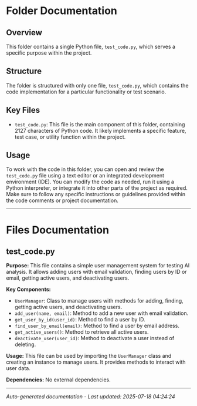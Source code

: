 # Folder Documentation

## Overview
This folder contains a single Python file, `test_code.py`, which serves a specific purpose within the project.

## Structure
The folder is structured with only one file, `test_code.py`, which contains the code implementation for a particular functionality or test scenario.

## Key Files
- `test_code.py`: This file is the main component of this folder, containing 2127 characters of Python code. It likely implements a specific feature, test case, or utility function within the project.

## Usage
To work with the code in this folder, you can open and review the `test_code.py` file using a text editor or an integrated development environment (IDE). You can modify the code as needed, run it using a Python interpreter, or integrate it into other parts of the project as required. Make sure to follow any specific instructions or guidelines provided within the code comments or project documentation.

---

# Files Documentation

## test_code.py

**Purpose:** This file contains a simple user management system for testing AI analysis. It allows adding users with email validation, finding users by ID or email, getting active users, and deactivating users.

**Key Components:**
- `UserManager`: Class to manage users with methods for adding, finding, getting active users, and deactivating users.
- `add_user(name, email)`: Method to add a new user with email validation.
- `get_user_by_id(user_id)`: Method to find a user by ID.
- `find_user_by_email(email)`: Method to find a user by email address.
- `get_active_users()`: Method to retrieve all active users.
- `deactivate_user(user_id)`: Method to deactivate a user instead of deleting.

**Usage:** This file can be used by importing the `UserManager` class and creating an instance to manage users. It provides methods to interact with user data.

**Dependencies:** No external dependencies.

---
*Auto-generated documentation - Last updated: 2025-07-18 04:24:24*
